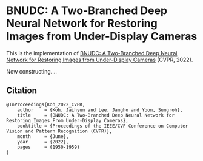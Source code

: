 # BNUDC: A Two-Branched Deep Neural Network for Restoring Images from Under-Display Cameras
This is the implementation of [BNUDC: A Two-Branched Deep Neural Network for Restoring Images from Under-Display Cameras](https://openaccess.thecvf.com/content/CVPR2022/html/Koh_BNUDC_A_Two-Branched_Deep_Neural_Network_for_Restoring_Images_From_CVPR_2022_paper.html) (CVPR, 2022).


Now constructing....

## Citation
```
@InProceedings{Koh_2022_CVPR,
    author    = {Koh, Jaihyun and Lee, Jangho and Yoon, Sungroh},
    title     = {BNUDC: A Two-Branched Deep Neural Network for Restoring Images From Under-Display Cameras},
    booktitle = {Proceedings of the IEEE/CVF Conference on Computer Vision and Pattern Recognition (CVPR)},
    month     = {June},
    year      = {2022},
    pages     = {1950-1959}
}
```
